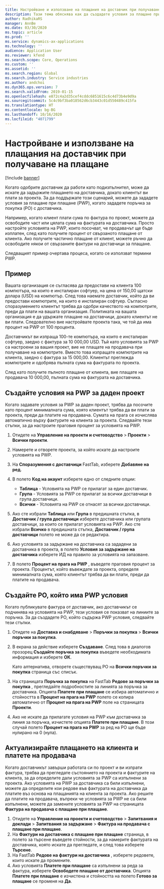 ```yaml
---
title: Настройване и използване на плащания на доставчик при получаване на плащане
description: Тази тема обяснява как да създадете условия за плащане при плащане (PWP), така че да можете да освободите частични плащания от доставчици въз основа на плащания от клиенти.
author: RadhikaRS
manager: AnnBe
ms.date: 03/30/2020
ms.topic: article
ms.prod: ''
ms.service: dynamics-ax-applications
ms.technology: ''
audience: Application User
ms.reviewer: kfend
ms.search.scope: Core, Operations
ms.custom: ''
ms.assetid: ''
ms.search.region: Global
ms.search.industry: Service industries
ms.author: andchoi
ms.dyn365.ops.version: 7
ms.search.validFrom: 2019-01-15
ms.openlocfilehash: e872c4a2d35cef4cddc6851615c6c4d73b4e9d9a
ms.sourcegitcommit: 5c4c9bf3ba018562d6cb3443c01d550489c415fa
ms.translationtype: HT
ms.contentlocale: bg-BG
ms.lasthandoff: 10/16/2020
ms.locfileid: "4071799"
---
```

# <a name="set-up-and-use-pay-when-paid-vendor-payments"></a>Настройване и използване на плащания на доставчик при получаване на плащане

[!include [banner](../includes/banner.md)]

Когато одобрите доставчик да работи като подизпълнител, може да искате да задържите плащането на доставчика, докато клиентът ви плати за проекта. За да поддържате този сценарий, можете да зададете условия за плащане при плащане (PWP), когато зададете поръчка за покупка (PO) с доставчика.

Например, когато клиент плати сума по фактура по проект, можете да освободите част или цялата сума на фактурата на доставчика. Просто настройте условията на PWP, които посочват, че продавачът ще бъде изплатен, след като получите процент от свързаното плащане от клиента. Ако получите частично плащане от клиент, можете ръчно да освободите някои от свързаните фактури на доставчици за плащане.

Следващият пример очертава процеса, когато се използват термини PWP.

## <a name="example"></a>Пример

Вашата организация се съгласява да предостави на клиента 100 компютъра, на които е инсталиран софтуер, на цена от 150,00 щатски долара (USD) на компютър. След това наемате доставчик, който да ви предостави компютрите, на които е инсталиран софтуер. Съгласно споразумението клиентът трябва да одобри качеството на компютрите, преди да плати на вашата организация. Политиката на вашата организация е да удържате плащане на доставчици, докато клиентът не ви плати. Следователно вие настройвате проекта така, че той да има процент на PWP от 100 процента.

Доставчикът ви изпраща 100-те компютъра, на които е инсталиран софтуер, заедно с фактура за 10 000,00 USD. Тъй като условията за PWP са настроени за вашия проект, вие не плащате на продавача при получаване на компютрите. Вместо това изпращате компютрите на клиента, заедно с фактура за 15 000,00. Клиентът преглежда компютрите и одобрява пълната сума на фактурата по проекта.

След като получите пълното плащане от клиента, вие плащате на продавача 10 000,00, пълната сума на фактурата на доставчика.

## <a name="set-up-pwp-terms-for-a-project"></a>Създайте условия на PWP за даден проект

Когато задавате условия за PWP за даден проект, трябва да посочите като процент минималната сума, която клиентът трябва да ви плати за проекта, преди да платите на продавача. Сумата на прага се изчислява автоматично върху фактурите на клиента за проекта. Следвайте тези стъпки, за да настроите праговия процент за условията на PWP.

1. Отидете на **Управление на проекти и счетоводство** \> **Проекти** \> **Всички проекти**.
2. Намерете и отворете проекта, за който искате да настроите условията на PWP.
3. На **Споразумения с доставчици** FastTab, изберете **Добавяне на ред**.
3. В полето **Код на акаунт** изберете едно от следните опции:

    - **Таблица** - Условията на PWP се прилагат за един доставчик.
    - **Група** - Условията за PWP се прилагат за всички доставчици в група доставчици.
    - **Всички** - Условията на PWP се отнасят за всички доставчици.

4. Ако сте избрали **Таблица** или **Група** в предишната стъпка, в **Доставчик / група доставчици** изберете доставчика или групата доставчици, за които се прилагат условията на PWP. Ако сте избрали **Всичко** в предишната стъпка, **Доставчик / група доставчици** полето не може да се редактира.
5. Ако условията за задържане на доставчика са зададени за доставчика в проекта, в полето **Условия за задържане на доставчика** изберете ИД на правило за условията на запазване.
6. В полето **Процент на прага на PWP** , въведете праговия процент за проекта. Процентът, който въвеждате за проекта, определя минималната сума, която клиентът трябва да ви плати, преди да платите на продавача.

## <a name="create-a-po-that-has-pwp-terms"></a>Създайте PO, който има PWP условия

Когато публикувате фактура от доставчик, ако доставчикът се подчинява на условията на PWP, тези условия се показват на линиите за поръчка. За да създадете PO, който съдържа PWP условия, следвайте тези стъпки.

1. Отидете на **Доставка и снабдяване** \> **Поръчки за покупка** \> **Всички поръчки за покупка**.
2. В екрана за действие изберете **Създаване**. След това в диалогов прозорец **Създайте поръчка за покупка** въведете необходимата информация и изберете **ОК**.

    Като алтернатива, отворете съществуващ PO на **Всички поръчки за покупка** страница със списък.

4. На страницата **Поръчка за покупка** на FastTab **Редове за поръчки за покупка** , прегледайте подробностите за линията за поръчка за доставчика. Опцията **Платете при плащане** се избира автоматично и стойността в **Процент на прага на PWP** полето се копира автоматично от **Процент на прага на PWP** поле на страницата **Проекти**.
6. Ако не искате да прилагате условия на PWP към доставчика за линия за поръчка, изчистете опцията **Платете при плащане**. В този случай полето **Процент на прага на PWP** за ред на PO ще бъде нулирано на 0 (нула).

## <a name="update-a-customer-payment-and-pay-the-vendor"></a>Актуализирайте плащането на клиента и платете на продавача

Когато доставчикът завърши работата си по проект и ви изпрати фактура, трябва да прегледате състоянието на проекта и фактурите на клиента, за да определите дали условията за PWP са изпълнени за проекта. Ако условията на PWP за доставчика са били изпълнени, можете да определите кои редове във фактурата на доставчика да платите въз основа на плащанията на клиента за проекта. Ако решите да платите на продавача, въпреки че условията за PWP не са били изпълнени, можете да замените условията за PWP на страницата **Фактура на продавача с плащане при плащане**.

1. Отидете на **Управление на проекти и счетоводство** \> **Запитвания и доклади** \> **Запитвания за задържане** \> **Фактура на продавача с плащане при плащане**.
2. На **Фактури на доставчика с плащане при плащане** страница, в полето за търсене въведете стойности, за да намерите фактурата на доставчика, която искате да прегледате, и след това изберете **Търсене**.
3. На FastTab **Редове на фактури на доставчика** , изберете редовете, които искате да промените.
4. Ако условията **Платете при плащане** са изпълнени за реда за фактура, изберете **Освободете плащане от доставчика**. Опцията **Платете при плащане** е изчистена и стойността на полето **Готово за плащане** се променя на **Да**.
